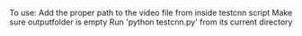 To use:
Add the proper path to the video file from inside testcnn script
Make sure outputfolder is empty
Run 'python testcnn.py' from its current directory
